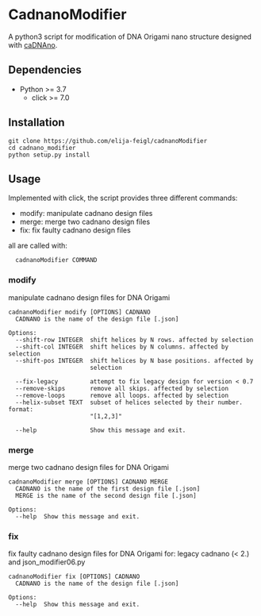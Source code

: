 # CadnanoModifier

A python3 script for modification of DNA Origami nano structure designed with [caDNAno](https://cadnano.readthedocs.io/en/master/#).

## Dependencies

* Python >= 3.7
  * click >= 7.0


## Installation

    git clone https://github.com/elija-feigl/cadnanoModifier
    cd cadnano_modifier
    python setup.py install


## Usage
 Implemented with click, the script provides three different commands:
   * modify:  manipulate cadnano design files
   * merge:   merge two cadnano design files
   * fix:     fix faulty cadnano design files

 all are called with:

      cadnanoModifier COMMAND

### modify
manipulate cadnano design files for DNA Origami

    cadnanoModifier modify [OPTIONS] CADNANO
      CADNANO is the name of the design file [.json]

    Options:
      --shift-row INTEGER  shift helices by N rows. affected by selection
      --shift-col INTEGER  shift helices by N columns. affected by selection
      --shift-pos INTEGER  shift helices by N base positions. affected by
                           selection

      --fix-legacy         attempt to fix legacy design for version < 0.7
      --remove-skips       remove all skips. affected by selection
      --remove-loops       remove all loops. affected by selection
      --helix-subset TEXT  subset of helices selected by their number. format:
                           "[1,2,3]"

      --help               Show this message and exit.

### merge
merge two cadnano design files for DNA Origami

    cadnanoModifier merge [OPTIONS] CADNANO MERGE
      CADNANO is the name of the first design file [.json]
      MERGE is the name of the second design file [.json]

    Options:
      --help  Show this message and exit.

### fix
fix faulty cadnano design files for DNA Origami for: legacy cadnano (< 2.) and json_modifier06.py

    cadnanoModifier fix [OPTIONS] CADNANO
      CADNANO is the name of the design file [.json]

    Options:
      --help  Show this message and exit.
